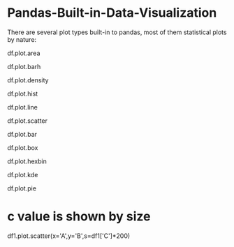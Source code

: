 # Pandas-Built-in-Data-Visualization

There are several plot types built-in to pandas, most of them statistical plots by nature:

df.plot.area

df.plot.barh

df.plot.density

df.plot.hist

df.plot.line

df.plot.scatter

df.plot.bar

df.plot.box

df.plot.hexbin

df.plot.kde

df.plot.pie


# c value is shown by size

df1.plot.scatter(x='A',y='B',s=df1['C']*200)
